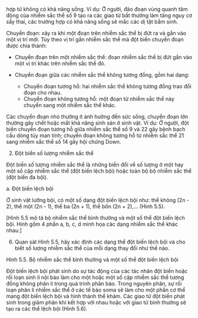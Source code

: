 hợp tử không có khả năng sống. Ví dụ: Ở người, đảo đoạn vùng quanh tâm động của nhiễm sắc thể số 9 tạo ra các giao tử bất thường làm tăng nguy cơ sẩy thai, các trường hợp có khả năng sống sẽ mắc các dị tật bẩm sinh.

Chuyển đoạn: xảy ra khi một đoạn trên nhiễm sắc thể bị đứt ra và gắn vào một vị trí mới. Tùy theo vị trí gắn nhiễm sắc thể mà đột biến chuyển đoạn được chia thành:

- Chuyển đoạn trên một nhiễm sắc thể: đoạn nhiễm sắc thể bị đứt gắn vào một vị trí khác trên nhiễm sắc thể đó.

- Chuyển đoạn giữa các nhiễm sắc thể không tương đồng, gồm hai dạng:
  + Chuyển đoạn tương hỗ: hai nhiễm sắc thể không tương đồng trao đổi đoạn cho nhau.
  + Chuyển đoạn không tương hỗ: một đoạn từ nhiễm sắc thể này chuyển sang một nhiễm sắc thể khác.

Các chuyển đoạn nhỏ thường ít ảnh hưởng đến sức sống, chuyển đoạn lớn thường gây chết hoặc mất khả năng sinh sản ở sinh vật. Ví dụ: Ở người, đột biến chuyển đoạn tương hỗ giữa nhiễm sắc thể số 9 và 22 gây bệnh bạch cầu dòng tủy man tính; chuyển đoạn không tương hỗ từ nhiễm sắc thể 21 sang nhiễm sắc thể số 14 gây hội chứng Down.

2. Đột biến số lượng nhiễm sắc thể

Đột biến số lượng nhiễm sắc thể là những biến đổi về số lượng ở một hay một số cặp nhiễm sắc thể (đột biến lệch bội) hoặc toàn bộ bộ nhiễm sắc thể (đột biến đa bội).

a. Đột biến lệch bội

Ở sinh vật lưỡng bội, có một số dạng đột biến lệch bội như: thể không (2n - 2), thể một (2n - 1), thể ba (2n + 1), thể bốn (2n + 2),... (Hình 5.5).

[Hình 5.5 mô tả bộ nhiễm sắc thể bình thường và một số thể đột biến lệch bội. Hình gồm 4 phần a, b, c, d minh họa các dạng nhiễm sắc thể khác nhau.]

6. Quan sát Hình 5.5, hãy xác định các dạng thể đột biến lệch bội và cho biết số lượng nhiễm sắc thể của mỗi dạng thay đổi như thế nào.

Hình 5.5. Bộ nhiễm sắc thể bình thường và một số thể đột biến lệch bội

Đột biến lệch bội phát sinh do sự tác động của các tác nhân đột biến hoặc rối loạn sinh lí nội bào làm cho một hoặc một số cặp nhiễm sắc thể tương đồng không phân li trong quá trình phân bào. Trong nguyên phân, sự rối loạn phân li nhiễm sắc thể ở các tế bào soma sẽ làm cho một phần cơ thể mang đột biến lệch bội và hình thành thể khảm. Các giao tử đột biến phát sinh trong giảm phân khi kết hợp với nhau hoặc với giao tử bình thường sẽ tạo ra các thể lệch bội (Hình 5.6).